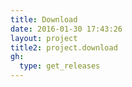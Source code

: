 ```yaml
---
title: Download
date: 2016-01-30 17:43:26
layout: project
title2: project.download
gh:
  type: get_releases
---
```


